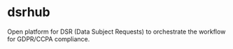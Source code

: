 # dsrhub
Open platform for DSR (Data Subject Requests) to orchestrate the workflow for GDPR/CCPA compliance.
